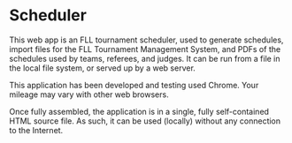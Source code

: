 # Scheduler
This web app is an FLL tournament scheduler, used to generate schedules, import
files for the FLL Tournament Management System, and PDFs of the schedules used
by teams, referees, and judges.  It can be run from a file in the local file
system, or served up by a web server.

This application has been developed and testing used Chrome.  Your mileage may
vary with other web browsers.

Once fully assembled, the application is in a single, fully self-contained HTML
source file.  As such, it can be used (locally) without any connection to the
Internet.
